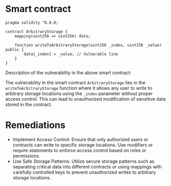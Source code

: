 # Smart contract

```solidity
pragma solidity ^0.8.0;

contract ArbitraryStorage {
    mapping(uint256 => uint256) data;

    function writeToArbitraryStorage(uint256 _index, uint256 _value) public {
        data[_index] = _value; // Vulnerable line
    }
}
```

Description of the vulnerability in the above smart contract:

The vulnerability in the smart contract `ArbitraryStorage` lies in the `writeToArbitraryStorage` function where it allows any user to write to arbitrary storage locations using the `_index` parameter without proper access control. This can lead to unauthorized modification of sensitive data stored in the contract.

# Remediations

- Implement Access Control: Ensure that only authorized users or contracts can write to specific storage locations. Use modifiers or require statements to enforce access control based on roles or permissions.
- Use Safe Storage Patterns: Utilize secure storage patterns such as separating critical data into different contracts or using mappings with carefully controlled keys to prevent unauthorized writes to arbitrary storage locations.